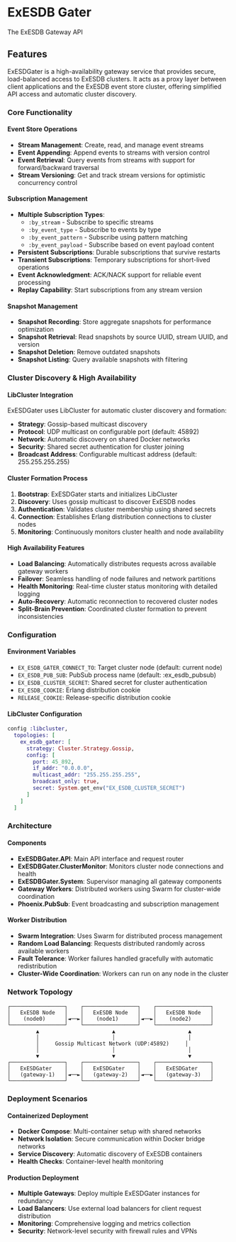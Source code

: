 # ExESDB Gater
The ExESDB Gateway API

## Features

ExESDGater is a high-availability gateway service that provides secure, load-balanced access to ExESDB clusters. It acts as a proxy layer between client applications and the ExESDB event store cluster, offering simplified API access and automatic cluster discovery.

### Core Functionality

#### Event Store Operations
- **Stream Management**: Create, read, and manage event streams
- **Event Appending**: Append events to streams with version control
- **Event Retrieval**: Query events from streams with support for forward/backward traversal
- **Stream Versioning**: Get and track stream versions for optimistic concurrency control

#### Subscription Management
- **Multiple Subscription Types**: 
  - `:by_stream` - Subscribe to specific streams
  - `:by_event_type` - Subscribe to events by type
  - `:by_event_pattern` - Subscribe using pattern matching
  - `:by_event_payload` - Subscribe based on event payload content
- **Persistent Subscriptions**: Durable subscriptions that survive restarts
- **Transient Subscriptions**: Temporary subscriptions for short-lived operations
- **Event Acknowledgment**: ACK/NACK support for reliable event processing
- **Replay Capability**: Start subscriptions from any stream version

#### Snapshot Management
- **Snapshot Recording**: Store aggregate snapshots for performance optimization
- **Snapshot Retrieval**: Read snapshots by source UUID, stream UUID, and version
- **Snapshot Deletion**: Remove outdated snapshots
- **Snapshot Listing**: Query available snapshots with filtering

### Cluster Discovery & High Availability

#### LibCluster Integration
ExESDGater uses LibCluster for automatic cluster discovery and formation:

- **Strategy**: Gossip-based multicast discovery
- **Protocol**: UDP multicast on configurable port (default: 45892)
- **Network**: Automatic discovery on shared Docker networks
- **Security**: Shared secret authentication for cluster joining
- **Broadcast Address**: Configurable multicast address (default: 255.255.255.255)

#### Cluster Formation Process
1. **Bootstrap**: ExESDGater starts and initializes LibCluster
2. **Discovery**: Uses gossip multicast to discover ExESDB nodes
3. **Authentication**: Validates cluster membership using shared secrets
4. **Connection**: Establishes Erlang distribution connections to cluster nodes
5. **Monitoring**: Continuously monitors cluster health and node availability

#### High Availability Features
- **Load Balancing**: Automatically distributes requests across available gateway workers
- **Failover**: Seamless handling of node failures and network partitions
- **Health Monitoring**: Real-time cluster status monitoring with detailed logging
- **Auto-Recovery**: Automatic reconnection to recovered cluster nodes
- **Split-Brain Prevention**: Coordinated cluster formation to prevent inconsistencies

### Configuration

#### Environment Variables
- `EX_ESDB_GATER_CONNECT_TO`: Target cluster node (default: current node)
- `EX_ESDB_PUB_SUB`: PubSub process name (default: :ex_esdb_pubsub)
- `EX_ESDB_CLUSTER_SECRET`: Shared secret for cluster authentication
- `EX_ESDB_COOKIE`: Erlang distribution cookie
- `RELEASE_COOKIE`: Release-specific distribution cookie

#### LibCluster Configuration
```elixir
config :libcluster,
  topologies: [
    ex_esdb_gater: [
      strategy: Cluster.Strategy.Gossip,
      config: [
        port: 45_892,
        if_addr: "0.0.0.0",
        multicast_addr: "255.255.255.255",
        broadcast_only: true,
        secret: System.get_env("EX_ESDB_CLUSTER_SECRET")
      ]
    ]
  ]
```

### Architecture

#### Components
- **ExESDBGater.API**: Main API interface and request router
- **ExESDBGater.ClusterMonitor**: Monitors cluster node connections and health
- **ExESDBGater.System**: Supervisor managing all gateway components
- **Gateway Workers**: Distributed workers using Swarm for cluster-wide coordination
- **Phoenix.PubSub**: Event broadcasting and subscription management

#### Worker Distribution
- **Swarm Integration**: Uses Swarm for distributed process management
- **Random Load Balancing**: Requests distributed randomly across available workers
- **Fault Tolerance**: Worker failures handled gracefully with automatic redistribution
- **Cluster-Wide Coordination**: Workers can run on any node in the cluster

### Network Topology

```
┌─────────────────┐    ┌─────────────────┐    ┌─────────────────┐
│   ExESDB Node   │    │   ExESDB Node   │    │   ExESDB Node   │
│    (node0)      │◄──►│    (node1)      │◄──►│    (node2)      │
└─────────────────┘    └─────────────────┘    └─────────────────┘
         ▲                       ▲                       ▲
         │                       │                       │
         │     Gossip Multicast Network (UDP:45892)     │
         │                       │                       │
         ▼                       ▼                       ▼
┌─────────────────┐    ┌─────────────────┐    ┌─────────────────┐
│   ExESDGater    │    │   ExESDGater    │    │   ExESDGater    │
│   (gateway-1)   │◄──►│   (gateway-2)   │◄──►│   (gateway-3)   │
└─────────────────┘    └─────────────────┘    └─────────────────┘
```

### Deployment Scenarios

#### Containerized Deployment
- **Docker Compose**: Multi-container setup with shared networks
- **Network Isolation**: Secure communication within Docker bridge networks
- **Service Discovery**: Automatic discovery of ExESDB containers
- **Health Checks**: Container-level health monitoring

#### Production Deployment
- **Multiple Gateways**: Deploy multiple ExESDGater instances for redundancy
- **Load Balancers**: Use external load balancers for client request distribution
- **Monitoring**: Comprehensive logging and metrics collection
- **Security**: Network-level security with firewall rules and VPNs
